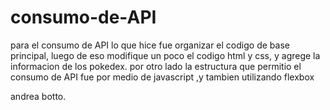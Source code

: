 # consumo-de-API
para el consumo de API lo que hice fue organizar el codigo de base principal, luego de eso modifique un poco el codigo html y css, y agrege la
informacion de los pokedex.
por otro lado la estructura que permitio el consumo de API fue por medio de javascript ,y tambien utilizando flexbox

andrea botto.
